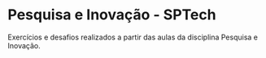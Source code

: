 # Pesquisa e Inovação - SPTech
Exercícios e desafios realizados a partir das aulas da disciplina Pesquisa e Inovação.
